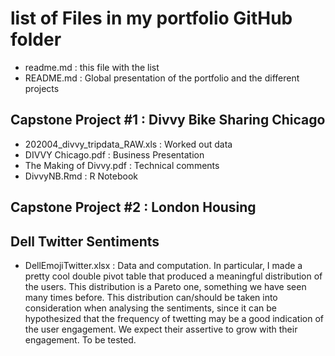 # list of Files in my portfolio GitHub folder

- readme.md : this file with the list
- README.md : Global presentation of the portfolio and the different projects

## Capstone Project #1 : Divvy Bike Sharing Chicago
- 202004_divvy_tripdata_RAW.xls : Worked out data
- DIVVY Chicago.pdf : Business Presentation
- The Making of Divvy.pdf : Technical comments
- DivvyNB.Rmd : R Notebook

## Capstone Project #2 : London Housing


## Dell Twitter Sentiments
- DellEmojiTwitter.xlsx : Data and computation. In particular, I made a pretty cool double pivot table  that produced a meaningful distribution of the users. This distribution is a Pareto one, something we have seen many times before. This distribution can/should be taken into consideration when analysing the sentiments, since it can be hypothesized that the frequency of twetting may be a good indication of the user engagement. We expect their assertive to grow with their engagement. To be tested.
